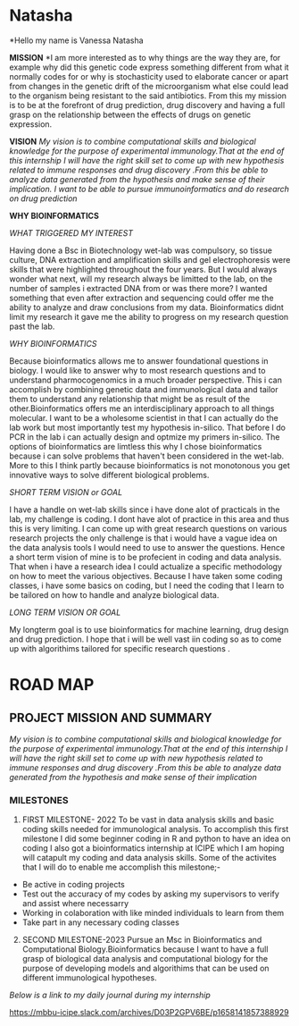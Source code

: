 # Natasha
*Hello my name is Vanessa Natasha

**MISSION**
*I am more interested as to why things are the way they are, for example why did this genetic code express something different from what it normally codes for or why is stochasticity used to elaborate cancer or apart from changes in the genetic drift of the microorganism what else could lead to the organism being resistant to the said antibiotics.
From this my mission is to be at the forefront of drug prediction, drug discovery and having a full grasp on the relationship between the effects of drugs on genetic expression.
 
 **VISION**
*My vision is to combine computational skills and biological knowledge for the purpose of experimental immunology.That at the end of this internship I will have the right skill set to come up with new hypothesis related to immune responses and drug discovery .From this be able to analyze data generated from the hypothesis and make sense of their implication.
I want to be able to pursue immunoinformatics and do research on drug prediction*
 
 **WHY BIOINFORMATICS**
 
 *WHAT TRIGGERED MY INTEREST*
 
 Having done a Bsc in Biotechnology wet-lab was compulsory, so tissue culture, DNA extraction and amplification skills  and gel electrophoresis were skills that were highlighted throughout the four years. But I would always wonder what next, will my research always be limitted to the lab, on the number of samples i extracted DNA from or was there more? I wanted something that even after extraction and sequencing could offer me the ability to analyze and draw conclusions from my data. Bioinformatics didnt limit my research it gave me the ability to progress on my research question past the lab.
 
 *WHY BIOINFORMATICS*
 
 Because bioinformatics allows me to answer foundational questions in biology. I would like to answer why to most research questions and to understand pharmocogenomics in a much broader perspective. This i can accomplish by combining genetic data and immunological data and tailor them to understand any relationship that might  be as result of the other.Bioinformatics offers me an interdisciplinary approach to all things molecular.
I want to be a wholesome scientist in that I can actually do the lab work but most importantly test my hypothesis in-silico. That before I do PCR in the lab i can actually design and optmize my primers in-silico. The options of bioinformatics are limtless this why I chose bioinformatics because i can solve problems that haven't been considered in the wet-lab. More to this I think partly because bioinformatics is not monotonous you get innovative ways to solve different biological problems.


*SHORT TERM VISION or GOAL*

 I have a handle on wet-lab skills since  i have done alot of practicals in the lab, my challenge is coding. I dont have alot of practice in this area and thus this is very limiting. I can come up with great research questions on various research projects the only challenge is that i would have a vague idea on the data analysis tools I would need to use to answer the questions. Hence a short term vision of mine is to be profecient in coding and data analysis. That when i have a research idea I could actualize a specific methodology on how to meet the various objectives.  Because I have taken some coding classes, i have  some basics on coding, but I need the coding that I learn to be tailored on how to handle and analyze biological data.
 
 *LONG TERM VISION OR GOAL*
 
 My longterm goal is to use bioinformatics for machine learning, drug design and drug prediction. I hope that i will be well vast iin coding so as to come up with algorithims tailored for specific research questions .

 
 
# ROAD MAP

## PROJECT MISSION AND SUMMARY

*My vision is to combine computational skills and biological knowledge for the purpose of experimental immunology.That at the end of this internship I will have the right skill set to come up with new hypothesis related to immune responses and drug discovery .From this be able to analyze data generated from the hypothesis and make sense of their implication*

### MILESTONES
1. FIRST MILESTONE- 2022
To be vast in data analysis skills and basic coding skills needed for immunological analysis. To accomplish this first milestone I did some beginner coding in R and python to have an idea on coding I also got a bioinformatics internship at ICIPE which I am hoping will catapult my coding and data analysis skills.
Some of the activites  that I will do to enable me accomplish this milestone;-

- Be active in coding projects
- Test out the accuracy of my codes by asking my supervisors to verify and assist where necessarry
- Working in colaboration with like minded individuals to learn from them
- Take part in any necessary coding classes

2. SECOND MILESTONE-2023
 Pursue an Msc in Bioinformatics and Computational Biology.Bioinformatics because I want to have a full grasp of biological data analysis and computational biology for the purpose of developing models and algorithims that can be used on different immunological hypotheses.
 
 

 
 _Below is a link to my daily journal during my internship_ 
 
https://mbbu-icipe.slack.com/archives/D03P2GPV6BE/p1658141857388929 

